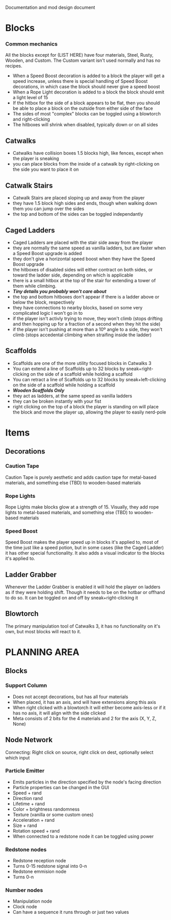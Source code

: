 Documentation and mod design document

# Blocks

### Common mechanics
All the blocks except for (LIST HERE) have four materials, Steel, Rusty, Wooden, and Custom. The Custom variant isn't used normally and has no recipes.

* When a Speed Boost decoration is added to a block the player will get a speed increase, unless there is special handling of Speed Boost decorations, in which case the block should never give a speed boost
* When a Rope Light decoration is added to a block the block should emit a light level of 15
* If the hitbox for the side of a block appears to be flat, then you should be able to place a block on the outside from either side of the face
* The sides of most "complex" blocks can be toggled using a blowtorch and right-clicking
* The hitboxes will shrink when disabled, typically down or on all sides

## Catwalks
* Catwalks have collision boxes 1.5 blocks high, like fences, except when the player is sneaking
* you can place blocks from the inside of a catwalk by right-clicking on the side you want to place it on

## Catwalk Stairs
* Catwalk Stairs are placed sloping up and away from the player
* they have 1.5 block high sides and ends, though when walking down them you can jump over the sides
* the top and bottom of the sides can be toggled independantly

## Caged Ladders
* Caged Ladders are placed with the stair side away from the player
* they are normally the same speed as vanilla ladders, but are faster when a Speed Boost upgrade is added
* they don't give a horizontal speed boost when they have the Speed Boost upgrade
* the hitboxes of disabled sides will either contract on both sides, or toward the ladder side, depending on which is applicable
* there is a small hitbox at the top of the stair for extending a tower of them while climbing.
* ***Tiny details you probably won't care about***
 * the top and bottom hitboxes don't appear if there is a ladder above or below the block, respectively
 * they have connections to nearby blocks, based on some very complicated logic I won't go in to
 * if the player isn't activly trying to move, they won't climb (stops drifting and then hopping up for a fraction of a second when they hit the side)
 * if the player isn't pushing at more than a 10º angle to a side, they won't climb (stops accedental climbing when straifing inside the ladder)

## Scaffolds
* Scaffolds are one of the more utility focused blocks in Catwalks 3
* You can extend a line of Scaffolds up to 32 blocks by sneak+right-clicking on the side of a scaffold while holding a scaffold
* You can retract a line of Scaffolds up to 32 blocks by sneak+left-clicking on the side of a scaffold while holding a scaffold
* ***Wooden Scaffolds Only*** 
 * they act as ladders, at the same speed as vanilla ladders
 * they can be broken instantly with your fist
 * right clicking on the top of a block the player is standing on will place the block and move the player up, allowing the player to easily nerd-pole

# Items

## Decorations

### Caution Tape
Caution Tape is purely aesthetic and adds caution tape for metal-based materials, and something else (TBD) to wooden-based materials

### Rope Lights
Rope Lights make blocks glow at a strength of 15. Visually, they add rope lights to metal-based materials, and something else (TBD) to wooden-based materials

### Speed Boost
Speed Boost makes the player speed up in blocks it's applied to, most of the time just like a speed potion, but in some cases (like the Caged Ladder) it has other special functionality. It also adds a visual indicator to the blocks it's applied to.

## Ladder Grabber
Whenever the Ladder Grabber is enabled it will hold the player on ladders as if they were holding shift. Though it needs to be on the hotbar or offhand to do so. It can be toggled on and off by sneak+right-clicking it

## Blowtorch
The primary manipulation tool of Catwalks 3, it has no functionality on it's own, but most blocks will react to it.


# PLANNING AREA

## Blocks

### Support Column
* Does not accept decorations, but has all four materials
* When placed, it has an axis, and will have extensions along this axis
* When right clicked with a blowtorch it will either become axis-less or if it has no axis, it will align with the side clicked
* Meta consists of 2 bits for the 4 materials and 2 for the axis (X, Y, Z, None)

## Node Network

Connecting: Right click on source, right click on dest, optionally select which input

### Particle Emitter
* Emits particles in the direction specified by the node's facing direction
* Particle properties can be changed in the GUI
 * Speed + rand
 * Direction rand
 * Lifetime + rand
 * Color + brightness randomness
 * Texture (vanilla or some custom ones)
 * Acceleration + rand
 * Size + rand
 * Rotation speed + rand
* When connected to a redstone node it can be toggled using power

### Redstone nodes
* Redstone reception node
 * Turns 0-15 redstone signal into 0-n
* Redstone emmision node
 * Turns 0-n 

### Number nodes
* Manipulation node
* Clock node
 * Can have a sequence it runs through or just two values